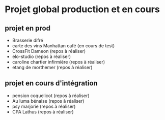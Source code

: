 # Projet global production et en cours
## projet en prod

- Brasserie difré
- carte des vins Manhattan café (en cours de test)
- CrossFit Dameon (repos à réaliser)
- elo-studio (repos à réaliser)
- caroline chartier infirmière (repos à réaliser)
- etang de morthemer (repos à réaliser)

## projet en cours d'intégration

- pension coquelicot (repos à réaliser)
- Au luma bénaise (repos à réaliser)
- psy marjorie (repos à réaliser)
- CPA Lathus (repos à réaliser)
